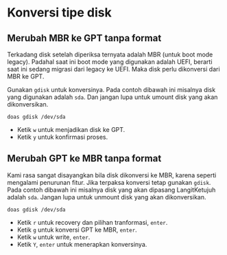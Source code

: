 # Konversi tipe disk

## Merubah MBR ke GPT tanpa format

Terkadang disk setelah diperiksa ternyata adalah MBR (untuk boot mode legacy). Padahal saat ini boot mode yang digunakan adalah UEFI, berarti saat ini sedang migrasi dari legacy ke UEFI. Maka disk perlu dikonversi dari MBR ke GPT.

Gunakan `gdisk` untuk konversinya. Pada contoh dibawah ini misalnya disk yang digunakan adalah `sda`. Dan jangan lupa untuk umount disk yang akan dikonversikan.

```
doas gdisk /dev/sda
```

- Ketik `w` untuk menjadikan disk ke GPT.
- Ketik `y` untuk konfirmasi proses.

## Merubah GPT ke MBR tanpa format

Kami rasa sangat disayangkan bila disk dikonversi ke MBR, karena seperti mengalami penurunan fitur. Jika terpaksa konversi tetap gunakan `gdisk`. Pada contoh dibawah ini misalnya disk yang akan dipasang LangitKetujuh adalah `sda`. Jangan lupa untuk unmount disk yang akan dikonversikan.

```
doas gdisk /dev/sda
```

- Ketik `r` untuk recovery dan pilihan tranformasi, `enter`.
- Ketik `g` untuk konversi GPT ke MBR, `enter`.
- Ketik `w` untuk write, `enter`.
- Ketik `Y`, `enter` untuk menerapkan konversinya.
